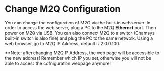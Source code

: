 # Change M2Q Configuration

You can change the configuration of M2Q via the built-in web server.
In order to access the web server, plug a PC to the M2Q **Ethernet** port. Then power on M2Q via USB. You can also connect M2Q to a switch (Chamsys built-in switch is also fine) and plug the PC to the same network.
Using a web browser, go to M2Q IP Address, default is 2.0.0.100.

**Note: after changing M2Q IP Address, the web page will be accessible to the new address!
Remember which IP you set, otherwise you will not be able to access the cofniguration webpage anymore!
